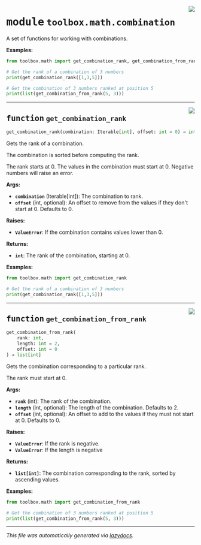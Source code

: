 <!-- markdownlint-disable -->

<a href="../src/toolbox/math/combination.py#L0"><img align="right" style="float:right;" src="https://img.shields.io/badge/-source-cccccc?style=flat-square"></a>

# <kbd>module</kbd> `toolbox.math.combination`
A set of functions for working with combinations. 



**Examples:**
 ```python
from toolbox.math import get_combination_rank, get_combination_from_rank

# Get the rank of a combination of 3 numbers
print(get_combination_rank([1,3,5]))

# Get the combination of 3 numbers ranked at position 5
print(list(get_combination_from_rank(5, 3)))
``` 


---

<a href="../src/toolbox/math/combination.py#L18"><img align="right" style="float:right;" src="https://img.shields.io/badge/-source-cccccc?style=flat-square"></a>

## <kbd>function</kbd> `get_combination_rank`

```python
get_combination_rank(combination: Iterable[int], offset: int = 0) → int
```

Gets the rank of a combination. 

The combination is sorted before computing the rank. 

The rank starts at 0. The values in the combination must start at 0. Negative numbers will raise an error. 



**Args:**
 
 - <b>`combination`</b> (Iterable[int]):  The combination to rank. 
 - <b>`offset`</b> (int, optional):  An offset to remove from the values if they don't start at 0. Defaults to 0. 



**Raises:**
 
 - <b>`ValueError`</b>:  If the combination contains values lower than 0. 



**Returns:**
 
 - <b>`int`</b>:  The rank of the combination, starting at 0. 



**Examples:**
 ```python
from toolbox.math import get_combination_rank

# Get the rank of a combination of 3 numbers
print(get_combination_rank([1,3,5]))
``` 


---

<a href="../src/toolbox/math/combination.py#L57"><img align="right" style="float:right;" src="https://img.shields.io/badge/-source-cccccc?style=flat-square"></a>

## <kbd>function</kbd> `get_combination_from_rank`

```python
get_combination_from_rank(
    rank: int,
    length: int = 2,
    offset: int = 0
) → list[int]
```

Gets the combination corresponding to a particular rank. 

The rank must start at 0. 



**Args:**
 
 - <b>`rank`</b> (int):  The rank of the combination. 
 - <b>`length`</b> (int, optional):  The length of the combination. Defaults to 2. 
 - <b>`offset`</b> (int, optional):  An offset to add to the values if they must not start at 0. Defaults to 0. 



**Raises:**
 
 - <b>`ValueError`</b>:  If the rank is negative. 
 - <b>`ValueError`</b>:  If the length is negative 



**Returns:**
 
 - <b>`list[int]`</b>:  The combination corresponding to the rank, sorted by ascending values. 



**Examples:**
 ```python
from toolbox.math import get_combination_from_rank

# Get the combination of 3 numbers ranked at position 5
print(list(get_combination_from_rank(5, 3)))
``` 




---

_This file was automatically generated via [lazydocs](https://github.com/ml-tooling/lazydocs)._
